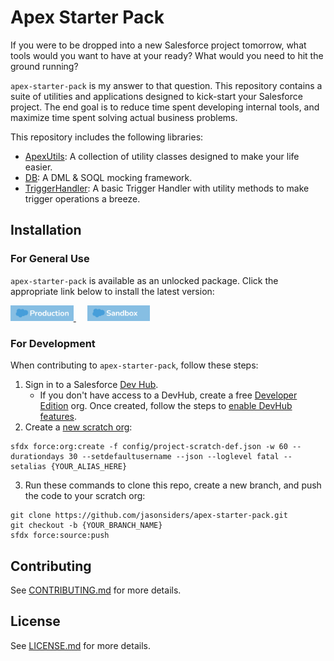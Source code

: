 # Apex Starter Pack

If you were to be dropped into a new Salesforce project tomorrow, what tools would you want to have at your ready? What would you need to hit the ground running?

`apex-starter-pack` is my answer to that question. This repository contains a suite of utilities and applications designed to kick-start your Salesforce project. The end goal is to reduce time spent developing internal tools, and maximize time spent solving actual business problems.

This repository includes the following libraries:

-   [ApexUtils](force-app/main/default/classes/ApexUtils): A collection of utility classes designed to make your life easier.
-   [DB](force-app/main/default/classes/DB): A DML & SOQL mocking framework.
-   [TriggerHandler](force-app/main/default/classes/TriggerHandler): A basic Trigger Handler with utility methods to make trigger operations a breeze.

## Installation

### **For General Use**

`apex-starter-pack` is available as an unlocked package. Click the appropriate link below to install the latest version:

<p>
    <a href="https://login.salesforce.com/packaging/installPackage.apexp?p0=04t8b000001RvnrAAC">
        <img 
            alt="Deploy to Salesforce (Production/Developer Edition)" 
            src="media/prod-deploy.png" 
            width="20%"
        >
    </a>    
    &emsp;
    <a href="https://test.salesforce.com/packaging/installPackage.apexp?p0=04t8b000001RvnrAAC">
    <img 
        alt="Deploy to Salesforce (Sandbox)" 
        src="media/sb-deploy.png" 
        width="20%"
        >
    </a>
</p>

### **For Development**

When contributing to `apex-starter-pack`, follow these steps:

1. Sign in to a Salesforce [Dev Hub](https://developer.salesforce.com/docs/atlas.en-us.packagingGuide.meta/packagingGuide/dev_hub_intro.htm).
    - If you don't have access to a DevHub, create a free [Developer Edition](https://developer.salesforce.com/signup) org. Once created, follow the steps to [enable DevHub features](https://developer.salesforce.com/docs/atlas.en-us.packagingGuide.meta/packagingGuide/sfdx_setup_enable_devhub.htm).
2. Create a [new scratch org](https://developer.salesforce.com/docs/atlas.en-us.sfdx_dev.meta/sfdx_dev/sfdx_dev_scratch_orgs_create.htm):

```
sfdx force:org:create -f config/project-scratch-def.json -w 60 --durationdays 30 --setdefaultusername --json --loglevel fatal --setalias {YOUR_ALIAS_HERE}
```

3. Run these commands to clone this repo, create a new branch, and push the code to your scratch org:

```
git clone https://github.com/jasonsiders/apex-starter-pack.git
git checkout -b {YOUR_BRANCH_NAME}
sfdx force:source:push
```

## Contributing

See [CONTRIBUTING.md](CONTRIBUTING.md) for more details.

## License

See [LICENSE.md](LICENSE.md) for more details.
